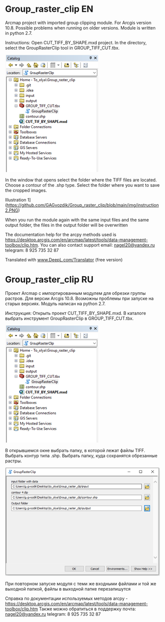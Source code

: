 # Group_raster_clip EN
Arcmap project with imported group clipping module. 
For Arcgis version 10.8. Possible problems when running on older versions. Module is written in python 2.7.

Instructions:
Open CUT_TIFF_BY_SHAPE.mxd project.
In the directory, select the GroupRasterClip tool in GROUP_TIFF_CUT.tbx.

![Illustration 1](https://github.com/GAGvozdik/Group_raster_clip/blob/main/img/instruction1.PNG)

In the window that opens select the folder where the TIFF files are located.
Choose a contour of the .shp type.
Select the folder where you want to save the cropped images.

Illustration 1](https://github.com/GAGvozdik/Group_raster_clip/blob/main/img/instruction2.PNG)

When you run the module again with the same input files and the same output folder, the files in the output folder will be overwritten

The documentation help for the arcpy methods used is https://desktop.arcgis.com/en/arcmap/latest/tools/data-management-toolbox/clip.htm.
You can also contact support
email: nagel20@yandex.ru
telegram: 8 925 735 32 87

Translated with www.DeepL.com/Translator (free version)


# Group_raster_clip RU
Проект Arcmap с импортированным модулем для обрезки группы растров. 
Для версии Arcgis 10.8. Возможны проблемы при запуске на старых версиях. Модуль написан на python 2.7.

Инструкция:
Открыть проект CUT_TIFF_BY_SHAPE.mxd.
В каталоге выбрать инструмент GroupRasterClip в GROUP_TIFF_CUT.tbx.

![Illustration 1](https://github.com/GAGvozdik/Group_raster_clip/blob/main/img/instruction1.PNG)

В открывшемся окне выбрать папку, в которой лежат файлы TIFF.
Выбрать контур типа .shp.
Выбрать папку, куда сохранятся обрезанные растры.

![Illustration 1](https://github.com/GAGvozdik/Group_raster_clip/blob/main/img/instruction2.PNG)

При повторном запуске модуля с теми же входными файлами и той же выходной папкой, файлы в выходной папке перезапишутся

Cправка по документации используемых методов arcpy - https://desktop.arcgis.com/en/arcmap/latest/tools/data-management-toolbox/clip.htm
Также можно обратиться в поддержку
почта: nagel20@yandex.ru
telegram: 8 925 735 32 87